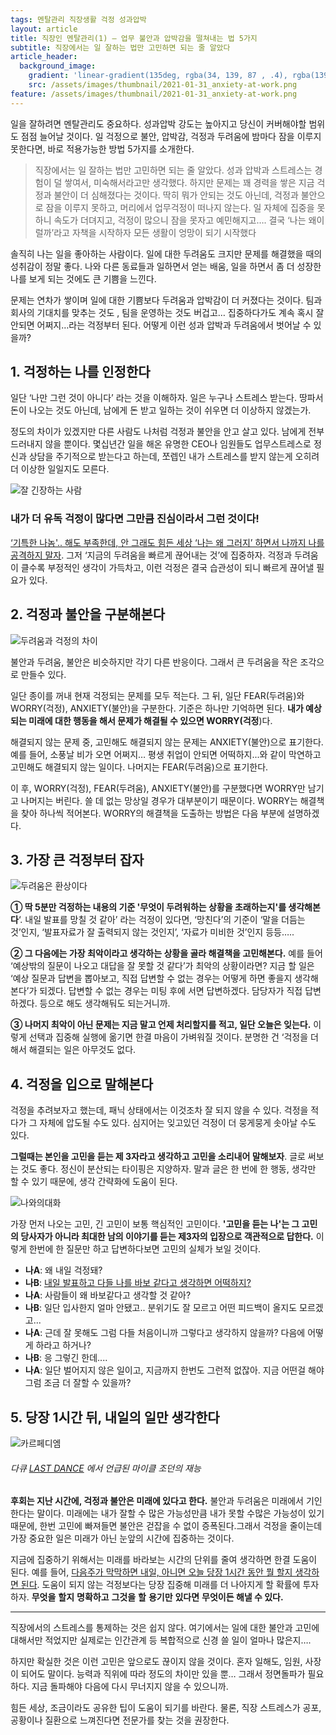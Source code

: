 ```yaml
---
tags: 멘탈관리 직장생활 걱정 성과압박
layout: article
title: 직장인 멘탈관리(1) – 업무 불안과 압박감을 떨쳐내는 법 5가지
subtitle: 직장에서는 일 잘하는 법만 고민하면 되는 줄 알았다
article_header:
  background_image:
    gradient: 'linear-gradient(135deg, rgba(34, 139, 87 , .4), rgba(139, 34, 139, .4))'
    src: /assets/images/thumbnail/2021-01-31_anxiety-at-work.png
feature: /assets/images/thumbnail/2021-01-31_anxiety-at-work.png
---
```


일을 잘하려면 멘탈관리도 중요하다. 성과압박 강도는 높아지고 당신이 커버해야할 범위도 점점 늘어날 것이다. 일 걱정으로 불안, 압박감, 걱정과 두려움에 밤마다 잠을 이루지 못한다면, 바로 적용가능한 방법 5가지를 소개한다.

<!--more-->

> 직장에서는 일 잘하는 법만 고민하면 되는 줄 알았다. 성과 압박과 스트레스는 경험이 덜 쌓여서, 미숙해서라고만 생각했다. 하지만 문제는 꽤 경력을 쌓은 지금 걱정과 불안이 더 심해졌다는 것이다. 딱히 뭐가 안되는 것도 아닌데, 걱정과 불안으로 잠을 이루지 못하고, 머리에서 업무걱정이 떠나지 않는다. 일 자체에 집중을 못하니 속도가 더뎌지고, 걱정이 많으니 잠을 못자고 예민해지고…. 결국 ‘나는 왜이럴까’라고 자책을 시작하자 모든 생활이 엉망이 되기 시작했다

솔직히 나는 일을 좋아하는 사람이다. 일에 대한 두려움도 크지만 문제를 해결했을 때의 성취감이 정말 좋다. 나와 다른 동료들과 일하면서 얻는 배움, 일을 하면서 좀 더 성장한 나를 보게 되는 것에도 큰 기쁨을 느낀다.

문제는 연차가 쌓이며 일에 대한 기쁨보다 두려움과 압박감이 더 커졌다는 것이다. 팀과 회사의 기대치를 맞추는 것도 , 팀을 운영하는 것도 버겁고… 집중하다가도 계속 혹시 잘 안되면 어쩌지…라는 걱정부터 된다. 어떻게 이런 성과 압박과 두려움에서 벗어날 수 있을까? 



## 1. 걱정하는 나를 인정한다

일단 ‘나만 그런 것이 아니다’ 라는 것을 이해하자. 일은 누구나 스트레스 받는다. 땅파서 돈이 나오는 것도 아닌데, 남에게 돈 받고 일하는 것이 쉬우면 더 이상하지 않겠는가. 

정도의 차이가 있겠지만 다른 사람도 나처럼 걱정과 불안을 안고 살고 있다. 남에게 전부 드러내지 않을 뿐이다. 몇십년간 일을 해온 유명한 CEO나 임원들도 업무스트레스로 정신과 상담을 주기적으로 받는다고 하는데, 쪼렙인 내가 스트레스를 받지 않는게 오히려 더 이상한 일일지도 모른다.

![잘 긴장하는 사람](/assets/images/posting/0124/anxiety-nervous-uknow-yunho.jpg "긴장하는 사람은 그만큼 진심이었다 - 유노윤호")

 ### 내가 더 유독 걱정이 많다면 그만큼 진심이라서 그런 것이다! 
<u>‘기특한 나놈'.. 해도 부족한데, 안 그래도 힘든 세상  ‘나는 왜 그러지’ 하면서 나까지 나를 공격하지 말자</u>. 그저 ‘지금의 두려움을 빠르게 끊어내는 것’에 집중하자. 걱정과 두려움이 클수록 부정적인 생각이 가득차고, 이런 걱정은 결국 습관성이 되니 빠르게 끊어낼 필요가 있다.



## 2. 걱정과 불안을 구분해본다

![두려움과 걱정의 차이](/assets/images/posting/0124/worry-fear-anxiety.png "걱정은 예상되는 잠재적 위협, 두려움은 현재기반, 불안은 미레에 기반한 반응이다")

불안과 두려움, 불안은 비슷하지만 각기 다른 반응이다. 그래서 큰 두려움을 작은 조각으로 만들수 있다.

일단 종이를 꺼내 현재 걱정되는 문제를 모두 적는다. 그 뒤, 일단 FEAR(두려움)와 WORRY(걱정), ANXIETY(불안)을 구분한다. 기준은 하나만 기억하면 된다. **내가 예상되는 미래에 대한 행동을 해서 문제가 해결될 수 있으면 WORRY(걱정**)다. 

해결되지 않는 문제 중, 고민해도 해결되지 않는 문제는 ANXIETY(불안)으로 표기한다. 예를 들어, 소풍날 비가 오면 어쩌지… 평생 취업이 안되면 어떡하지...와 같이 막연하고 고민해도 해결되지 않는 일이다. 나머지는 FEAR(두려움)으로 표기한다.

이 후, WORRY(걱정), FEAR(두려움), ANXIETY(불안)를 구분했다면 WORRY만 남기고 나머지는 버린다. 쓸 데 없는 망상일 경우가 대부분이기 때문이다. WORRY는 해결책을 찾아 하나씩 적어본다. WORRY의 해결책을 도출하는 방법은 다음 부분에 설명하겠다.



## 3. **가장** **큰** 걱정부터 잡자 

![두려움은 환상이다](/assets/images/posting/0124/fears-are-often-just-an-illusion.png "두려움은 환상이다. 때떄로 두려움은 초점을 맞추지 못하거나 정신을 집중하지 못할 때 일어나기 때문이다")

**① 딱 5분만 걱정하는 내용의 기준 '무엇이 두려워하는 상황을 초래하는지'를 생각해본다**‘. 내일 발표를 망칠 것 같아’ 라는 걱정이 있다면, ‘망친다’의 기준이 ‘말을 더듬는 것’인지, ‘발표자료가 잘 출력되지 않는 것인지’, ‘자료가 미비한 것’인지 등등…..

**②  그 다음에는 가장 최악이라고 생각하는 상황을 골라 해결책을 고민해본다.** 예를 들어 ‘예상밖의 질문이 나오고 대답을 잘 못할 것 같다’가 최악의 상황이라면? 지금 할 일은 ‘예상 질문과 답변을 뽑아보고, 직접 답변할 수 없는 경우는 어떻게 하면 좋을지 생각해본다’가 되겠다. 답변할 수 없는 경우는 미팅 후에 서면 답변하겠다. 담당자가 직접 답변하겠다. 등으로 해도 생각해둬도 되는거니까. 

**③ 나머지 최악이 아닌 문제는 지금 말고 언제 처리할지를 적고, 일단 오늘은 잊는다.** 이렇게 선택과 집중해 실행에 옮기면 한결 마음이 가벼워질 것이다. 분명한 건 ‘걱정을 더 해서 해결되는 일은 아무것도 없다.



## 4. 걱정을 입으로 말해본다 

걱정을 추려보자고 했는데, 패닉 상태에서는 이것조차 잘 되지 않을 수 있다. 걱정을 적다가 그 자체에 압도될 수도 있다. 심지어는 잊고있던 걱정이 더 뭉게뭉게 솟아날 수도 있다. 

**그럴때는 본인을 고민을 듣는 제 3자라고 생각하고 고민을 소리내어 말해보자**. 글로 써보는 것도 좋다. 정신이 분산되는 타이핑은 지양하자.  말과 글은 한 번에 한 행동, 생각만 할 수 있기 때문에, 생각 간략화에 도움이 된다. 

![나와의대화](/assets/images/posting/0124/self-talk.png "걱정하는 내 마음을 분명히 들여다보기 위한 나 자신과의 대화")

가장 먼저 나오는 고민, 긴 고민이 보통 핵심적인 고민이다. **'고민을 듣는 나'는 그 고민의 당사자가 아니라 최대한 남의 이야기를 듣는 제3자의 입장으로 객관적으로 답한다.** 이렇게 한번에 한 질문만 하고 답변하다보면 고민의 실체가 보일 것이다.

- **나A**: 왜 내일 걱정돼? 
- **나B**: <u>내일 발표하고 다들 나를 바보 같다고 생각하면  어떡하지?</u>  
- **나A**: 사람들이 왜 바보같다고 생각할  것 같아? 
- **나B**: 일단 입사한지 얼마 안됐고.. 분위기도 잘 모르고 어떤 피드백이 올지도 모르겠고...      
- **나A**: 근데 잘 못해도 그럼 다들 처음이니까 그렇다고 생각하지 않을까? 다음에 어떻게 하라고 하거나?
- **나B**: 응 그렇긴 한데....  
- **나A**:  일단 벌어지지 않은 일이고, 지금까지 한번도 그런적 없잖아. 지금 어떤걸 해야 그럼 조금 더 잘할 수 있을까?



## 5. 당장 1시간 뒤, 내일의 일만 생각한다

![카르페디엠](/assets/images/posting/0124/jordan's-talent.png)

###### 다큐 [LAST DANCE](https://www.netflix.com/kr/title/80203144) 에서 언급된 마이클 조던의 재능

**후회는 지난 시간에, 걱정과 불안은 미래에 있다고 한다.** 불안과 두려움은 미래에서 기인한다는 말이다. 미래에는 내가 잘할 수 많은 가능성만큼 내가 못할 수많은 가능성이 있기 때문에, 한번 고민에 빠져들면 불안은 걷잡을 수 없이 증폭된다.그래서 걱정을 줄이는데 가장 중요한 일은 미래가 아닌 눈앞의 시간에 집중하는 것이다.

지금에 집중하기 위해서는 미래를 바라보는 시간의 단위를 줄여 생각하면 한결 도움이 된다. 예를 들어, <u>다음주가 막막하면 내일, 아니면 오늘 당장 1시간 동안 뭘 할지 생각하면 된다</u>. 도움이 되지 않는 걱정보다는 당장 집중해 미래를 더 나아지게 할 확률에 투자하자. **무엇을** **할지** **명확하고** **그것을** **할** **용기만** **있다면** **무엇이든 해낼 수 있다.** 



---

직장에서의 스트레스를 통제하는 것은 쉽지 않다. 여기에서는 일에 대한 불안과 고민에 대해서만 적었지만 실제로는 인간관계 등 복합적으로 신경 쓸 일이 얼마나 많은지….

하지만 확실한 것은 이런 고민은 앞으로도 끊이지 않을 것이다. 혼자 일해도, 임원, 사장이 되어도 말이다. 능력과 직위에 따라 정도의 차이만 있을 뿐… 그래서 정면돌파가 필요하다. 지금 돌파해야 다음에 다시 무너지지 않을 수 있으니까. 

힘든 세상, 조금이라도 공유한 팁이 도움이 되기를 바란다. 물론, 직장 스트레스가 공포, 공황이나 질환으로 느껴진다면 전문가를 찾는 것을 권장한다.